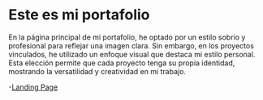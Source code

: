 # Este es mi portafolio

En la página principal de mi portafolio, he optado por un estilo sobrio y profesional para reflejar una imagen clara. Sin embargo, en los proyectos vinculados, he utilizado un enfoque visual que destaca mi estilo personal. Esta elección permite que cada proyecto tenga su propia identidad, mostrando la versatilidad y creatividad en mi trabajo.

-[Landing Page](https://Luis199107.github.io/portafolio)